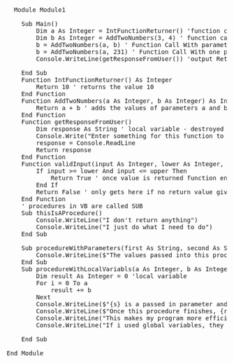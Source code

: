 <pre lang=vb.net>
  Module Module1

    Sub Main()
        Dim a As Integer = IntFunctionReturner() 'function call and store return value in variable a
        Dim b As Integer = AddTwoNumbers(3, 4) ' function call with paramters 3 and 4 and stores return value in b
        b = AddTwoNumbers(a, b) ' Function Call With parameters being two variables And stores Return value In b
        b = AddTwoNumbers(a, 231) ' Function Call With one parameter being a variable And the other a value, store Return value In b
        Console.WriteLine(getResponseFromUser()) 'output Return value Of Function Call

    End Sub
    Function IntFunctionReturner() As Integer
        Return 10 ' returns the value 10
    End Function
    Function AddTwoNumbers(a As Integer, b As Integer) As Integer
        Return a + b ' adds the values of parameters a and b and returns the value
    End Function
    Function getResponseFromUser()
        Dim response As String ' local variable - destroyed when function ends
        Console.Write("Enter something for this function to return: ")
        response = Console.ReadLine
        Return response
    End Function
    Function validInput(input As Integer, lower As Integer, upper As Integer) As Boolean
        If input >= lower And input <= upper Then
            Return True ' once value is returned function ends
        End If
        Return False ' only gets here if no return value given
    End Function
    ' procedures in VB are called SUB
    Sub thisIsAProcedure()
        Console.WriteLine("I don't return anything")
        Console.WriteLine("I just do what I need to do")
    End Sub

    Sub procedureWithParameters(first As String, second As String)
        Console.WriteLine($"The values passed into this procedure are {first} and {second}")
    End Sub
    Sub procedureWithLocalVariabls(a As Integer, b As Integer, s As String)
        Dim result As Integer = 0 'local variable
        For i = 0 To a
            result += b
        Next
        Console.WriteLine($"{s} is a passed in parameter and {result} is local")
        Console.WriteLine($"Once this procedure finishes, {result} no longer exists in the program")
        Console.WriteLine("This makes my program more efficient as it only uses memory when needed")
        Console.WriteLine("If i used global variables, they would allways exist in memory when the program runs")

    End Sub

End Module
</pre>
